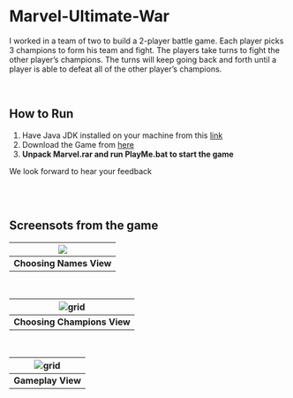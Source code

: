 # Marvel-Ultimate-War



I worked in a team of two to build a 2-player battle game. Each player picks 3 champions to form his team and fight. The
players take turns to fight the other player’s champions. The turns will keep going back and forth until a player is able to
defeat all of the other player’s champions.

<br>

## How to Run
1. Have Java JDK installed on your machine from this [link](https://www.oracle.com/java/technologies/downloads/)
2. Download the Game from [here](https://github.com/3laaHisham/Marvel-Ultimate-War/releases/download/v1.0/Marvel.rar)
3. **Unpack Marvel.rar and run PlayMe.bat to start the game**

We look forward to hear your feedback

<br><br>
## Screensots from the game
| <img src="https://github.com/3laaHisham/Marvel-Ultimate-War/releases/download/untagged-0c6f4cea02d0f29507b6/ChooseNamesView.jpg"> |
|:--:| 
| **Choosing Names View** |

<br>

| ![grid](https://github.com/3laaHisham/Marvel-Ultimate-War/releases/download/untagged-0c6f4cea02d0f29507b6/ChooseChampionsView.jpg) |
| :--: |
| **Choosing Champions View** |

<br>

| ![grid](https://github.com/3laaHisham/Marvel-Ultimate-War/releases/download/untagged-0c6f4cea02d0f29507b6/GameView.jpg) |
| :--: |
| **Gameplay View** |

<br>


